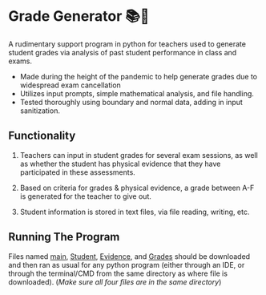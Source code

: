 # Grade Generator 📚🧠

A rudimentary support program in python for teachers used to generate student grades via analysis of past student performance in class and exams. 

- Made during the height of the pandemic to help generate grades due to widespread exam cancellation
- Utilizes input prompts, simple mathematical analysis, and file handling.
- Tested thoroughly using boundary and normal data, adding in input sanitization.

## Functionality

1. Teachers can input in student grades for several exam sessions, as well as whether the student has physical evidence that they have participated in these assessments.

2. Based on criteria for grades & physical evidence, a grade between A-F is generated for the teacher to give out.

3. Student information is stored in text files, via file reading, writing, etc.

## Running The Program

Files named [main](https://github.com/faizannaseerr/GradeGenerator/blob/main/main.py), [Student](https://github.com/faizannaseerr/GradeGenerator/blob/main/Student.txt), [Evidence](https://github.com/faizannaseerr/GradeGenerator/blob/main/Evidence.txt), and [Grades](https://github.com/faizannaseerr/GradeGenerator/blob/main/Grades.txt) should be downloaded and then ran as usual for any python program (either through an IDE, or through the terminal/CMD from the same directory as where file is downloaded). 
(*Make sure all four files are in the same directory*)
